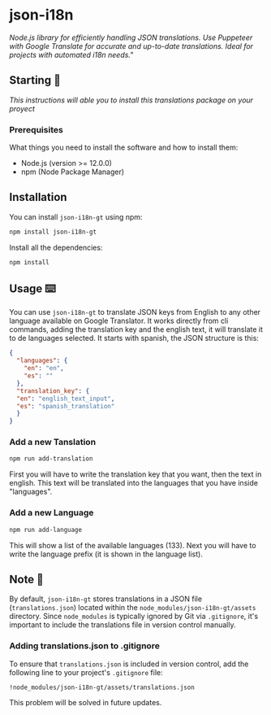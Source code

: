 # json-i18n

_Node.js library for efficiently handling JSON translations. Use Puppeteer with Google Translate for accurate and up-to-date translations. Ideal for projects with automated i18n needs."_

## Starting 🚀

_This instructions will able you to install this translations package on your proyect_

### Prerequisites

What things you need to install the software and how to install them:
- Node.js (version >= 12.0.0)
- npm (Node Package Manager)

## Installation

You can install `json-i18n-gt` using npm:

```bash
npm install json-i18n-gt
```

Install all the dependencies:

```bash
npm install
```

## Usage ⌨️

You can use `json-i18n-gt` to translate JSON keys from English to any other language available on Google Translator. It works directly from cli commands, adding the translation key and the english text, it will translate it to de languages selected. It starts with spanish, the JSON structure is this:
```json
{
  "languages": {
    "en": "en",
    "es": ""
  },
  "translation_key": {
  "en": "english_text_input",
  "es": "spanish_translation"
  }
}
```

### Add a new Tanslation

```bash
npm run add-translation
```
First you will have to write the translation key that you want, then the text in english. This text will be translated into the languages that you have inside "languages".

### Add a new Language

```bash
npm run add-language
```
This will show a list of the available languages (133). Next you will have to write the language prefix (it is shown in the language list).


## Note 📝

By default, `json-i18n-gt` stores translations in a JSON file (`translations.json`) located within the `node_modules/json-i18n-gt/assets` directory. Since `node_modules` is typically ignored by Git via `.gitignore`, it's important to include the translations file in version control manually.

### Adding translations.json to .gitignore

To ensure that `translations.json` is included in version control, add the following line to your project's `.gitignore` file:

```plaintext
!node_modules/json-i18n-gt/assets/translations.json
```
This problem will be solved in future updates.
